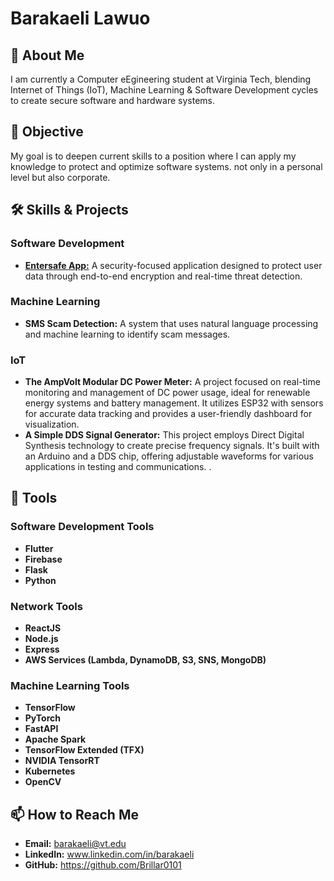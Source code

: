 # Barakaeli Lawuo

## 🌟 About Me
I am currently a Computer eEgineering student at Virginia Tech, blending Internet of Things (IoT), Machine Learning & Software Development cycles to create secure software and hardware systems. 

## 🎯 Objective
My goal is to deepen current skills to a position where I can apply my knowledge to protect and optimize software systems. not only in a personal level but also corporate.

## 🛠 Skills & Projects
### Software Development
- [**Entersafe App:**](https://github.com/Brillar0101/Entersafev1) A security-focused application designed to protect user data through end-to-end encryption and real-time threat detection.


### Machine Learning
- **SMS Scam Detection:** A system that uses natural language processing and machine learning to identify scam messages.

### IoT
- **The AmpVolt Modular DC Power Meter:** A project focused on real-time monitoring and management of DC power usage, ideal for renewable energy systems and battery management. It utilizes ESP32 with sensors for accurate data tracking and provides a user-friendly dashboard for visualization.
- **A Simple DDS Signal Generator:** This project employs Direct Digital Synthesis technology to create precise frequency signals. It's built with an Arduino and a DDS chip, offering adjustable waveforms for various applications in testing and communications.
.

## 🧰 Tools
### Software Development Tools
- **Flutter**
- **Firebase**
- **Flask**
- **Python**

### Network Tools
- **ReactJS**
- **Node.js**
- **Express**
- **AWS Services (Lambda, DynamoDB, S3, SNS, MongoDB)**

### Machine Learning Tools
- **TensorFlow**
- **PyTorch**
- **FastAPI**
- **Apache Spark**
- **TensorFlow Extended (TFX)**
- **NVIDIA TensorRT**
- **Kubernetes**
- **OpenCV**

## 📫 How to Reach Me
- **Email:** barakaeli@vt.edu
- **LinkedIn:** www.linkedin.com/in/barakaeli
- **GitHub:** https://github.com/Brillar0101
